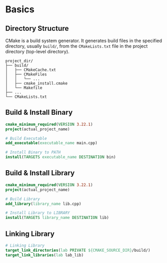 # Basics

## Directory Structure

CMake is a build system generator. It generates build files in the specified
directory, usually `build/`, from the `CMakeLists.txt` file in the project
directory (top-level directory).

```plaintext
project_dir/
├── build/
│   ├── CMakeCache.txt
│   ├── CMakeFiles
│   │   └── ...
│   ├── cmake_install.cmake
│   └── Makefile
├── ...
└── CMakeLists.txt
```

## Build & Install Binary

```cmake
cmake_minimum_required(VERSION 3.22.1)
project(actual_project_name)

# Build Executable
add_executable(executable_name main.cpp)

# Install Binary to PATH
install(TARGETS executable_name DESTINATION bin)
```

## Build & Install Library

```cmake
cmake_minimum_required(VERSION 3.22.1)
project(actual_project_name)

# Build Library
add_library(library_name lib.cpp)

# Install Library to LIBRARY
install(TARGETS library_name DESTINATION lib)
```

## Linking Library

```cmake
# Linking Library
target_link_directories(lab PRIVATE ${CMAKE_SOURCE_DIR}/build/)
target_link_libraries(lab lab_lib)
```
